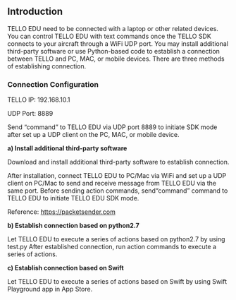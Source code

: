 ##  Introduction
TELLO EDU need to be connected with a laptop or other related devices. You can control TELLO EDU with text commands once the TELLO SDK connects to your aircraft through a WiFi UDP port. You may install additional third-party software or use Python-based code to establish a connection between TELLO and PC, MAC, or mobile devices.  There are three methods of establishing connection.

### Connection Configuration
TELLO IP: 192.168.10.1

UDP Port: 8889

Send “command” to TELLO EDU via UDP port 8889 to initiate SDK mode after set up a UDP client on the PC, MAC, or mobile device.

**a) Install additional third-party software**

Download and install additional third-party software to establish connection.

After installation, connect TELLO EDU to PC/Mac via WiFi and set up a UDP client on PC/Mac to send and receive message from TELLO EDU via the same port. Before sending action commands, send“command” command to TELLO EDU to initiate TELLO EDU SDK mode.

Reference:
https://packetsender.com

**b) Establish connection based on python2.7**

Let TELLO EDU to execute a series of actions based on python2.7 by using test.py
After established connection, run action commands to execute a series of actions. 

**c) Establish connection based on Swift**

Let TELLO EDU to execute a series of actions based on Swift by using Swift Playground app in App Store.


